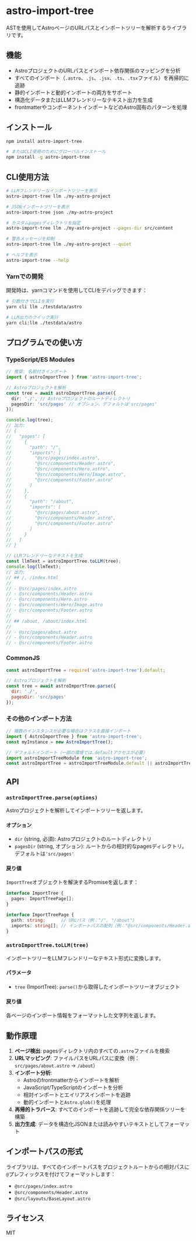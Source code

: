# astro-import-tree

ASTを使用してAstroページのURLパスとインポートツリーを解析するライブラリです。

## 機能

- AstroプロジェクトのURLパスとインポート依存関係のマッピングを分析
- すべてのインポート（`.astro`、`.js`、`.jsx`、`.ts`、`.tsx`ファイル）を再帰的に追跡
- 静的インポートと動的インポートの両方をサポート
- 構造化データまたはLLMフレンドリーなテキスト出力を生成
- frontmatterやコンポーネントインポートなどのAstro固有のパターンを処理

## インストール

```bash
npm install astro-import-tree

# またはCLI使用のためにグローバルインストール
npm install -g astro-import-tree
```

## CLI使用方法

```bash
# LLMフレンドリーなインポートツリーを表示
astro-import-tree llm ./my-astro-project

# JSONインポートツリーを表示
astro-import-tree json ./my-astro-project

# カスタムpagesディレクトリを指定
astro-import-tree llm ./my-astro-project --pages-dir src/content

# 警告メッセージを抑制
astro-import-tree llm ./my-astro-project --quiet

# ヘルプを表示
astro-import-tree --help
```

### Yarnでの開発

開発時は、yarnコマンドを使用してCLIをデバッグできます：

```bash
# 引数付きでCLIを実行
yarn cli llm ./testdata/astro

# LLM出力のクイック実行
yarn cli:llm ./testdata/astro
```

## プログラムでの使い方

### TypeScript/ES Modules

```typescript
// 推奨: 名前付きインポート
import { astroImportTree } from 'astro-import-tree';

// Astroプロジェクトを解析
const tree = await astroImportTree.parse({
  dir: './', // Astroプロジェクトのルートディレクトリ
  pagesDir: 'src/pages' // オプション、デフォルトは'src/pages'
});

console.log(tree);
// 出力:
// {
//   "pages": [
//     {
//       "path": "/",
//       "imports": [
//         "@src/pages/index.astro",
//         "@src/components/Header.astro",
//         "@src/components/Hero.astro",
//         "@src/components/Hero/Image.astro",
//         "@src/components/Footer.astro"
//       ]
//     },
//     {
//       "path": "/about",
//       "imports": [
//         "@src/pages/about.astro",
//         "@src/components/Header.astro",
//         "@src/components/Footer.astro"
//       ]
//     }
//   ]
// }

// LLMフレンドリーなテキストを生成
const llmText = astroImportTree.toLLM(tree);
console.log(llmText);
// 出力:
// ## /, /index.html
// 
// - @src/pages/index.astro
// - @src/components/Header.astro
// - @src/components/Hero.astro
// - @src/components/Hero/Image.astro
// - @src/components/Footer.astro
// 
// ## /about, /about/index.html
// 
// - @src/pages/about.astro
// - @src/components/Header.astro
// - @src/components/Footer.astro
```

### CommonJS

```javascript
const astroImportTree = require('astro-import-tree').default;

// Astroプロジェクトを解析
const tree = await astroImportTree.parse({
  dir: './',
  pagesDir: 'src/pages'
});
```

### その他のインポート方法

```typescript
// 複数のインスタンスが必要な場合はクラスを直接インポート
import { AstroImportTree } from 'astro-import-tree';
const myInstance = new AstroImportTree();

// デフォルトインポート（一部の環境では.defaultアクセスが必要）
import astroImportTreeModule from 'astro-import-tree';
const astroImportTree = astroImportTreeModule.default || astroImportTreeModule;
```

## API

### `astroImportTree.parse(options)`

Astroプロジェクトを解析してインポートツリーを返します。

#### オプション

- `dir` (string, 必須): Astroプロジェクトのルートディレクトリ
- `pagesDir` (string, オプション): ルートからの相対的なpagesディレクトリ。デフォルトは`'src/pages'`

#### 戻り値

`ImportTree`オブジェクトを解決するPromiseを返します：

```typescript
interface ImportTree {
  pages: ImportTreePage[];
}

interface ImportTreePage {
  path: string;      // URLパス（例："/", "/about"）
  imports: string[]; // インポートパスの配列（例："@src/components/Header.astro"）
}
```

### `astroImportTree.toLLM(tree)`

インポートツリーをLLMフレンドリーなテキスト形式に変換します。

#### パラメータ

- `tree` (ImportTree): `parse()`から取得したインポートツリーオブジェクト

#### 戻り値

各ページのインポート情報をフォーマットした文字列を返します。

## 動作原理

1. **ページ検出**: pagesディレクトリ内のすべての`.astro`ファイルを検索
2. **URLマッピング**: ファイルパスをURLパスに変換（例：`src/pages/about.astro` → `/about`）
3. **インポート分析**: 
   - Astroのfrontmatterからインポートを解析
   - JavaScript/TypeScriptのインポートを分析
   - 相対インポートとエイリアスインポートを追跡
   - 動的インポートと`Astro.glob()`を処理
4. **再帰的トラバース**: すべてのインポートを追跡して完全な依存関係ツリーを構築
5. **出力生成**: データを構造化JSONまたは読みやすいテキストとしてフォーマット

## インポートパスの形式

ライブラリは、すべてのインポートパスをプロジェクトルートからの相対パスに`@`プレフィックスを付けてフォーマットします：

- `@src/pages/index.astro`
- `@src/components/Header.astro`
- `@src/layouts/BaseLayout.astro`

## ライセンス

MIT